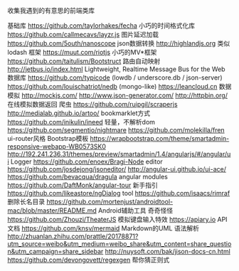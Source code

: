 收集我遇到的有意思的前端类库

基础库
https://github.com/taylorhakes/fecha 小巧的时间格式化库
https://github.com/callmecavs/layzr.js 图片延迟加载
https://github.com/5outh/nanoscope json数据转换
http://highlandjs.org 类似 lodash
框架
https://muut.com/riotjs 小巧的MV*框架
https://github.com/taitulism/Bootstruct 路由自动映射
http://jetbus.io/index.html Lightweight, Realtime Message Bus for the Web
数据库
https://github.com/typicode (lowdb / underscore.db / json-server)
https://github.com/louischatriot/nedb (mongo-like)
https://leancloud.cn
数据模拟
http://mockjs.com/
http://www.json-generator.com/
http://httpbin.org/ 在线模拟数据返回
爬虫
https://github.com/ruipgil/scraperjs
http://medialab.github.io/artoo/ bookmarklet方式
https://github.com/inikulin/ineed 轻量，不解析dom
https://github.com/segmentio/nightmare
https://github.com/molekilla/fren ui-router风格
Bootstrap模板
https://wrapbootstrap.com/theme/smartadmin-responsive-webapp-WB0573SK0
http://192.241.236.31/themes/preview/smartadmin/1.4/angularjs/#/angular/ui
Logger
https://github.com/enoex/Bragi-Node
editor
https://github.com/josdejong/jsoneditor/
http://angular-ui.github.io/ui-ace/
https://github.com/bevacqua/dragula
angular modules
https://github.com/DaftMonk/angular-tour 新手指引
https://github.com/likeastore/ngDialog
tool
https://github.com/isaacs/rimraf 删除长名目录
https://github.com/mortenjust/androidtool-mac/blob/master/README.md Android辅助工具
奇奇怪怪
https://github.com/Zhouzi/TheaterJS 模拟键盘输入特效
https://apiary.io API文档
https://github.com/knsv/mermaid Markdown的UML
语法解析
http://zhuanlan.zhihu.com/prattle/20178871?utm_source=weibo&utm_medium=weibo_share&utm_content=share_question&utm_campaign=share_sidebar
http://nuysoft.com/bak/jison-docs-cn.html
https://github.com/devongovett/regexgen 帮你猜正则式
